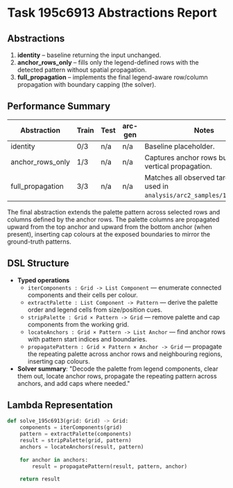 # Task 195c6913 Abstractions Report

## Abstractions

1. **identity** – baseline returning the input unchanged.
2. **anchor_rows_only** – fills only the legend-defined rows with the detected pattern without spatial propagation.
3. **full_propagation** – implements the final legend-aware row/column propagation with boundary capping (the solver).

## Performance Summary

| Abstraction | Train | Test | arc-gen | Notes |
|-------------|-------|------|---------|-------|
| identity | 0/3 | n/a | n/a | Baseline placeholder. |
| anchor_rows_only | 1/3 | n/a | n/a | Captures anchor rows but misses vertical propagation. |
| full_propagation | 3/3 | n/a | n/a | Matches all observed targets; solver used in `analysis/arc2_samples/195c6913.py`. |

The final abstraction extends the palette pattern across selected rows and columns defined by the anchor rows. The palette columns are propagated upward from the top anchor and upward from the bottom anchor (when present), inserting cap colours at the exposed boundaries to mirror the ground-truth patterns.

## DSL Structure
- **Typed operations**
  - `iterComponents : Grid -> List Component` — enumerate connected components and their cells per colour.
  - `extractPalette : List Component -> Pattern` — derive the palette order and legend cells from size/position cues.
  - `stripPalette : Grid × Pattern -> Grid` — remove palette and cap components from the working grid.
  - `locateAnchors : Grid × Pattern -> List Anchor` — find anchor rows with pattern start indices and boundaries.
  - `propagatePattern : Grid × Pattern × Anchor -> Grid` — propagate the repeating palette across anchor rows and neighbouring regions, inserting cap colours.
- **Solver summary**: "Decode the palette from legend components, clear them out, locate anchor rows, propagate the repeating pattern across anchors, and add caps where needed."

## Lambda Representation

```python
def solve_195c6913(grid: Grid) -> Grid:
    components = iterComponents(grid)
    pattern = extractPalette(components)
    result = stripPalette(grid, pattern)
    anchors = locateAnchors(result, pattern)
    
    for anchor in anchors:
        result = propagatePattern(result, pattern, anchor)
    
    return result
``` 
